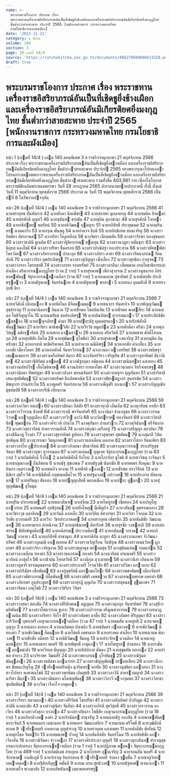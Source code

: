 ```yaml
---
name: >-
  พระบรมราชโองการ ประกาศ เรื่อง
  พระราชทานเครื่องราชอิสริยาภรณ์อันเป็นที่เชิดชูยิ่งช้างเผือกและเครื่องราชอิสริยาภรณ์อันมีเกียรติยศยิ่งมงกุฎไทย
  ชั้นต่ำกว่าสายสะพาย ประจำปี 2565 [พนักงานราชการ กระทรวงมหาดไทย
  กรมโยธาธิการและผังเมือง]
date: '2023-11-21'
category: ข พิเศษ
volume: 140
section: 3
page: 26 เล่มที่ 14/4
source: 'https://ratchakitcha.soc.go.th/documents/488278690606613320.pdf'
draft: true
---
```


# พระบรมราชโองการ ประกาศ เรื่อง พระราชทานเครื่องราชอิสริยาภรณ์อันเป็นที่เชิดชูยิ่งช้างเผือกและเครื่องราชอิสริยาภรณ์อันมีเกียรติยศยิ่งมงกุฎไทย ชั้นต่ำกว่าสายสะพาย ประจำปี 2565 [พนักงานราชการ กระทรวงมหาดไทย กรมโยธาธิการและผังเมือง]

หน้า 1 (เลมที่ 14/4 ) เลม 140 ตอนพิเศษ 3 ข ราชกิจจานุเบกษา 21 พฤศจิกายน 2566 ประกาศ เรื่อง พระราชทานเครื่องราชอิสริยาภรณอันเป็นที่เชิดชูยิ่งชางเผือก และเครื่องราชอิสริยาภรณอันมีเกียรติยศยิ่งมงกุฎไทย ชั้นต่ํากวาสายสะพาย ประจําป 2565 ทรงพระกรุณาโปรดเกลาโปรดกระหมอมพระราชทานเครื่องราชอิสริยาภรณอันเป็นที่เชิดชูยิ่งชางเผือก และเครื่องราชอิสริยาภรณอันมีเกียรติยศยิ่งมงกุฎไทย ชั้นต่ํากวาสายสะพาย รวมทั้งสิ้น 403,981 ราย เนื่องในโอกาสพระราชพิธีเฉลิมพระชนมพรรษา วันที่ 28 กรกฎาคม 2565 ดังรายนามทายประกาศนี้ ทั้งนี้ ตั้งแต่วันที่ 11 พฤศจิกายน พุทธศักราช 2566 ประกาศ ณ วันที่ 13 พฤศจิกายน พุทธศักราช 2566 เป็นปที่ 8 ในรัชกาลปจจุบัน

หน้า 26 (เลมที่ 14/4 ) เลม 140 ตอนพิเศษ 3 ข ราชกิจจานุเบกษา 21 พฤศจิกายน 2566 41 นายศรายุทธ สันทัดการ 42 นายศักดา นิลเพ็ชร 43 นายสถาพร มุกดาหาญ 44 นายสมคิด สิงหมา 45 นายสรศักดิ์ บุญทวี 46 นายสุนันท ชายมัน 47 นายสุบิน สุภาชะนะ 48 นายสุรศักดิ์ ใจกลา 49 นายอธิปตย พลรัตน์ 50 นายอธิวัฒน อุนตุระ 51 นายอภิสิทธิ์ ประทุมเมศ 52 นายอมรินทร นามมะเริง 53 นายอรุณ พั่นพลู 54 นายอํานาจ ธิบดี 55 นายอิทธิเทพ สอนเจริญ 56 นางสาวกิตติยา อัครกานต 57 นางจริยา ใยงูเหลือม 58 นางจิตรา เนียมพลับ 59 นางสาวจีรพา ทองสุขนอก 60 นางสาวชาลินี ชูเฉลิม 61 นางสาวฐิติยากรณ ตนทุน 62 นางสาวนาฏยา หมั่นธุระ 63 นางสาวนิลุบล แดงโชติ 64 นางสาวปริษา ชื่นครอบ 65 นางสาวปาณิชฐา ทองประสาน 66 นางสาวพัทธพิชา ไพรวัลย 67 นางสาวภัทราภรณ ปาละกุล 68 นางสาวภัสรา ดาคํา 69 นางสาวรัตนาภรณ รัตนภักดี 70 นางสาววริยา สุขประดิษฐ 71 นางสาวสุกัญญา เพ็งเลี้ยง 72 นางสาวสุทธิดา กาญจน 73 นางสาวอรยา ไตรยสุทธิ์ 74 นางสาวอรสา รอดทรัพย์ 75 นางสาวอาอีฉะ เส็มหมาด กรมโยธาธิการและผังเมือง ตริตาภรณมงกุฎไทย (รวม 2 ราย) 1 นายสุรพงษ เตียวสุวรรณ 2 นางสาวนุชนารถ อิสรพงศพันธุ จัตุรถาภรณชางเผือก (รวม 87 ราย) 1 นายกมลภพ สุขาทิพย์ 2 นายฉัตรชัย ประดิษฐดวง 3 นายณัฐพงศ จันทร์นอย 4 นายณัฐพงษ พรสงา 5 นายทนง อุดมศักดิ์ 6 นายทรงฤทธิ์ ธิยา

หน้า 27 (เลมที่ 14/4 ) เลม 140 ตอนพิเศษ 3 ข ราชกิจจานุเบกษา 21 พฤศจิกายน 2566 7 นายทวีศักดิ์ เผือกผอง 8 นายทัศไนย มีจิตตเมตต 9 นายธนากร ยันตรกิจ 10 นายธัญญวัฒน สุขสําราญ 11 นายธานินทร อินนาค 12 นายธีรพล ไชยบัณฑิต 13 นายธีรพล พงศพีระ 14 นายนพดล โพธิจิญญาโน 15 นายนพรัตน์ ขอประดิษฐ 16 นายบัณฑิตย สุวรรณแกว 17 นายประสิทธิชัย ชุมชอง 18 นายปญจภัทร คํามา 19 นายปยะนัฐ ผุดเพชรแกว 20 นายรักษ์ศักดิ์ พันธุวัฒนา 21 นายวัชรา พานิชยวิลัย 22 นายวีรวัช หนูแปน 23 นายศักดิ์ดา ศรีฉ่ํา 24 นายศุภวิชญ ดนัยรุงรัตน์ 25 นายสกล แจมสวาง 26 นายสกล ศรีสวัสดิ์ 27 นายสมชาย ศักดิ์โสภณกุล 28 นายสุทธิชัย อิ่มโพ 29 นายสุพัฒก สุโพธิ์คํา 30 นายสุรพงษ เงยเจริญ 31 นายอนุชิต อินทรักษา 32 นายอรชาติ พาชีครีพาพล 33 นายอํานวย มณีดิษฐ 34 นายเอกชัย คําเกลี้ยง 35 นายเอกชัย เมืองโคตร 36 นายเอกศักดิ์ จันทรวิกรณ 37 นางกานดา หวงทรัพย์ 38 นางสาวขนิษฐา เขมนเขตการ 39 นางสาวเครือทิพย์ ดีมาก 40 นางจันทร์จิรา เจริญทัพ 41 นางสาวจุฑาทิพย์ ชัชวานิชย 42 นางสาวฐิติรัตน์ แซแต 43 นางณัฐกฤตา หมิแหม 44 นางสาวธนินทธร แสงทอง 45 นางสาวนภัสปวีร เอื้อโชติพงษ 46 นางนภิสรา ยาทองไชย 47 นางสาวนาตยา จิรกิจเศรษฐ 48 นางสาวนิยดา ทิพย์ฤาชา 49 นางสาวบังอร พรหมจันทร์ 50 นางสาวเบญจา บุญกันทา 51 นางปาริชาติ เสนะสุทธิพันธุ 52 นางสาวพรทิพย์ ธีรเลิศพาณิช 53 นางสาวพัชรสฎาภร สุนทรพิธ 54 นางสาวพิชญากร ปานประไพ 55 นางพูลศรี จันทร์สอาด 56 นางสาวเพ็ญศิริ กองแกว 57 นางสาวภัญญณัท มุขสมบัติ 58 นางสาวภาริณี เทียนงาม

หน้า 28 (เลมที่ 14/4 ) เลม 140 ตอนพิเศษ 3 ข ราชกิจจานุเบกษา 21 พฤศจิกายน 2566 59 นางสาวภาวิตา ยกเสง 60 นางสาวมัทนา กิสสัย 61 นางสาวยุวดี เอ็มเอ็ม 62 นางยุวรัตน์ ทรทึก 63 นางสาวรวีวรรณ สิงหฬ 64 นางสาวราณี ษรจันทร์ศรี 65 นางวนิดา ชํานาญชล 66 นางสาววรรณวิวาห แกวบุญเมือง 67 นางสาววรวีร ดงวัง 68 นางวัลยราห ทองจันทร์ 69 นางสาววิสาสินีย พุฒซอน 70 นางสาวศิระวดี ปานโต 71 นางศุกันยา ปานสวาง 72 นางศุจินันท ศรีจันบาล 73 นางสาวสกาวรัตน์ สาครวรรณศักดิ์ 74 นางสาวสกุณา เครืออยู่ 75 นางสาวสรัญญา สถาปนา 76 นางสินีนาฏ โรงคํา 77 นางสาวสุธารทิพย์ ธูปทอง 78 นางสาวสุพาพร สุขทัศน 79 นางสุมาลี วิฑิตสุทธิคุณ 80 นางสุวรรณา วิชญภาคย 81 นางสาวแสงเดือน ผลภาค 82 นางสาวโสภา รัตนเพียร 83 นางสาวอรไท ภูประสงค 84 นางสาวอังคณา มัทธวรัตน์ 85 นางสาวอุณาวรรณ ประเสริฐสุขจินดา 86 นางสาวอุษา สุวรรณคล 87 นางสาวแอนด บุญเรศ จัตุรถาภรณมงกุฎไทย (รวม 83 ราย) 1 นายกิตติศักดิ์ จิ้วโฉ 2 นายกิตติศักดิ์ รักไทย 3 นายไกรจักร ชูโชติ 4 นายชววิชญ ระจินดา 5 นายชาญณรงค ถิ่นลิพอน 6 นายณัฐ สุขเกษม 7 นายณัฐวุฒิ นันทชัย 8 นายทศพร สืบคุณะ 9 นายทินกร เนตรวงค 10 นายธนกิจ ตางาม 11 นายธีรติ อองลา 12 นายธีรพล ทรงวิรัตน์ 13 นายนิติกร สุขใจ 14 นายนิธิศักดิ์ กฤษณหมื่นไวย 15 นายปฐมวงศ กล่ําวงศ 16 นายประกาย หัสมานนท 17 นายปรัชญา ขันทอง 18 นายปญญาสิทธิ์ พลายเมือง 19 นายปยะ ตูแกว 20 นายปุญญพัฒน สุโคมุต

หน้า 29 (เลมที่ 14/4 ) เลม 140 ตอนพิเศษ 3 ข ราชกิจจานุเบกษา 21 พฤศจิกายน 2566 21 นายปุริม บําเรอพงศ 22 นายพนาสัณฑ นาเสงี่ยม 23 นายไพฑูรย เข็มทอง 24 นายภิญโญ แกวกรต 25 นายมนตรี ฤทธิรุตม 26 นายยิ่งใหญ มีเพ็ญกิจ 27 นายวสันต สุพรรณกลาง 28 นายวัชราวุธ ผลาสิงห 29 นายวันดี ดาเหล็ก 30 นายวิทิต อัศวกําธร 31 นายวิสา ใจกลม 32 นายวีรชัย สุวรรณศรี 33 นายวีระ วัชรประภาพงศ 34 นายสรายุทธ เพ็ชรซีก 35 นายสันติชัย วัฒนานนท 36 นายสามารถ ตําหนิงาม 37 นายสุทธิพงษ ศิลารักษ์ 38 นายสุรชัย วงษสาลี 39 นายเสกสรรค พิทักษ์พูลศิลป 40 นายอดิสรณ ประวาลศิลป 41 นายอนันต จารงค 42 นายอภิวัฒน ยาลาแว 43 นายอภิสิทธิ์ สาขามุละ 44 นายอาดีลัน อะยูยา 45 นางสาวกนกพร จังวัฒนาทรัพย์ 46 นางสาวกุลมณี แนงแหยม 47 นางสาวขวัญเรือน วันพิรุณ 48 นางสาวคนธวัลย ผูกเกษร 49 นางสาวจิรา เจริญงาน 50 นางสาวชญานุช พรอมสุข 51 นางชุติมนฑน รอดแปน 52 นางสาวดวงเดือน ทองคํา 53 นางสาวธนภรณ ทองคํา 54 นางนวรัตน์ คําแพงศรี 55 นางสาวนวรัตน์ ถาสุดใจ 56 นางน้ําฝน ไทยสวัสดิ์ 57 นางนิกุล สุวะมาตย 58 นางสาวนิสา เกิดนาค 59 นางสาวนุชจรี ธรรมคุณธรรม 60 นางสาวประภาศรี โรจนวิชัย 61 นางสาวปวีณา แกวผาบ 62 นางสาวปาริฉัตร เสือพันธ 63 นางปุญชรัสมิ์ แบรเฌอโฮะ 64 นางสาวพชรพิมพ เมืองจันทร์ 65 นางสาวพัชราภรณ ปลื้มพันธ 66 นางสาวพัชรี เศษชวย 67 นางภรณลพรรษ แพรคํา 68 นางสาวภัทรพร กูลประสูตร 69 นางสาวภาสุรฎี บุญเกิด 70 นางสาวรสสุคนธ ชุมเกษร 71 นางสาวรัตนา เกตุโชติ 72 นางสาววัชรีกร วิจิตร

หน้า 30 (เลมที่ 14/4 ) เลม 140 ตอนพิเศษ 3 ข ราชกิจจานุเบกษา 21 พฤศจิกายน 2566 73 นางสาววาสนา สละมั่น 74 นางสาวศิริลักษณ มนูญผล 75 นางสาวศุภกุล จันทรทิพย์ 76 นางสุชีวา มหิพันธ 77 นางสาวโสมวรรณ ชูเกาะ 78 นางสาวอภิวรรณ ตรีคูณชวการณ 79 นางสาวอรนาฎ อวมฉิม 80 นางสาวอริศรา จับใจ 81 นางสาวอัมพร ตาตื้อ 82 นางสาวอัมพร ศิริบุญมา 83 นางสาวอารีวัลย บุษบาศรี เบญจมาภรณชางเผือก (รวม 47 ราย) 1 นายคมสัน นาคสุทธิ 2 นายเจตน บุญจูง 3 นายฉลอง ธงทอง 4 นายเฉลิมพล บังเพลิง 5 นายชลันธร กอมวงศ 6 นายชัยวัฒน มีทองคํา 7 นายชัยวัฒน ยิ้มนอย 8 นายโชคดี เพชรมาก 9 นายทรงพล คําเลี้ยง 10 นายธนานพ ศิลาวงศ 11 นายธีรชัย อดิสสร 12 นายนิธิวัฒน จั่นหนู 13 นายประจักร แวนศิลา 14 นายผจญ พงษสุระ 15 นายพงศกร พลศรี 16 นายพิศุทธิ์ เกตุแกว 17 นายไพฑูรย ปานทอง 18 นายราชันย แยมขะมัง 19 นายวีรยส มีบุญญา 20 นายสิปปภาส มั่นคง 21 นายสุขุมทัต ทองบอ 22 นายอําพล คําบาง 23 นางจิราพร วัฒนศิริ 24 นางสาวชยาภรณ อุไรพันธุ 25 นางสาวณัฐมล พันธุสงา 26 นางสาวธนัชชา แกนจําปา 27 นางสาวธัญญพัทธ สรอยเสียบ 28 นางสาวนิภาพร ชัยธนะภิญโญ 29 วาที่รอยตรีหญิง นุจรินทร นรทัต 30 นางสาวนุชธิตา แทงทอง 31 นางสาวไปรยา พงศาธนโชติ 32 นางสาวพรพิมล เกิดสุทธิ 33 นางสาวภาวินี สายรวมญาติ 34 นางสาวมาริสา มีแกว 35 นางสาวมินตรา มโนชญพันธุ 36 นางสาววิภาวี ดวงจุมพล 37 นางสาววิสาขา ซุยสัมพันธ 38 นางวีณา เรืองใจ เกตุแกว

หน้า 31 (เลมที่ 14/4 ) เลม 140 ตอนพิเศษ 3 ข ราชกิจจานุเบกษา 21 พฤศจิกายน 2566 39 นางสาววีรยา สมานแกว 40 นางสาวศิริรัตน์ ไชยปรีชา 41 นางสาวสลิลทิพย์ บัวยังตูม 42 นางสาวสาลินี นาคละมัย 43 นางสาวสุณิสา จันทิมา 44 นางสาวอภิรดี สุขวิสุทธิ์ 45 นางสาวอรวรรณ คงเวียง 46 นางสาวอังศุภา บางบอ 47 นางสาวอัชฉรา โพธิ์ชัย เบญจมาภรณมงกุฎไทย (รวม 18 ราย) 1 นายเกียรติวงศ คงดํา 2 นายจิรนันท สาธุจรัญ 3 นายนนทณัฐ กองสิน 4 นายพงษพันธ พาระจันทิ 5 นายพนมกร เตชะนอก 6 นายพลกร วัฒนะเสถียร 7 นายมานพ ศรีโพธิ์ 8 นายวุฒิศักดิ์ ทะยศ 9 วาที่รอยตรี ลายคราม บุญสําราญ 10 นายศรายุทธ แสงเพชร 11 นายศักดิ์ชัย ชัยรัตน์ 12 นายศุภโชค จิตตรัก 13 นายสมพงษ บัวอยู่ 14 นายสันทิสชัย จันทร์โฉม 15 นายสิทธิชัย แกวเวียงกัน 16 นางสาวนิรัดดา จําวงคลา 17 นางสาวศิรประภา บุญศรี 18 นางสาวสุภานันท สําราญสุข กรมการปกครอง จัตุรถาภรณชางเผือก (รวม 1 ราย) 1 นายปฏิภาณ พอคา จัตุรถาภรณมงกุฎไทย (รวม 469 ราย) 1 นายกิตติเดช สายอุบล 2 นายไกรศร อุนเจริญ 3 นายจอนสัน พลศรี 4 นายจักรพงษ งามชัยภูมิ 5 นายจําราญ อินทรสอน 6 วาที่รอยตรี จําลอง ชุมชื่น 7 นายชาญวิทย เหลาคนคา 8 นายฐิติกภัญฐ หมั่นดี 9 นายณ บรม สุทธิวงศ 10 นายณัฐพงศ พจนะแกว 11 นายตามใจ พวงมาลัย 12 นายถลัษนันท เมธาพลเศรษฐ
